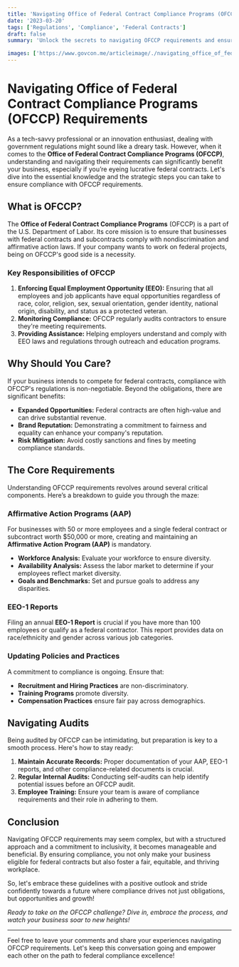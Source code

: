```yaml
---
title: 'Navigating Office of Federal Contract Compliance Programs (OFCCP) Requirements'
date: '2023-03-20'
tags: ['Regulations', 'Compliance', 'Federal Contracts']
draft: false
summary: 'Unlock the secrets to navigating OFCCP requirements and ensuring your business meets federal compliance standards effortlessly.'

images: ['https://www.govcon.me/articleimage/./navigating_office_of_federal_contract_compliance_programs_ofccp_requirements.webp']
---
```


# Navigating Office of Federal Contract Compliance Programs (OFCCP) Requirements

As a tech-savvy professional or an innovation enthusiast, dealing with government regulations might sound like a dreary task. However, when it comes to the **Office of Federal Contract Compliance Programs (OFCCP)**, understanding and navigating their requirements can significantly benefit your business, especially if you’re eyeing lucrative federal contracts. Let's dive into the essential knowledge and the strategic steps you can take to ensure compliance with OFCCP requirements.

## What is OFCCP?

The **Office of Federal Contract Compliance Programs** (OFCCP) is a part of the U.S. Department of Labor. Its core mission is to ensure that businesses with federal contracts and subcontracts comply with nondiscrimination and affirmative action laws. If your company wants to work on federal projects, being on OFCCP's good side is a necessity.

### Key Responsibilities of OFCCP

1. **Enforcing Equal Employment Opportunity (EEO):** Ensuring that all employees and job applicants have equal opportunities regardless of race, color, religion, sex, sexual orientation, gender identity, national origin, disability, and status as a protected veteran.
2. **Monitoring Compliance:** OFCCP regularly audits contractors to ensure they're meeting requirements.
3. **Providing Assistance:** Helping employers understand and comply with EEO laws and regulations through outreach and education programs.

## Why Should You Care?

If your business intends to compete for federal contracts, compliance with OFCCP's regulations is non-negotiable. Beyond the obligations, there are significant benefits:

- **Expanded Opportunities:** Federal contracts are often high-value and can drive substantial revenue.
- **Brand Reputation:** Demonstrating a commitment to fairness and equality can enhance your company's reputation.
- **Risk Mitigation:** Avoid costly sanctions and fines by meeting compliance standards.

## The Core Requirements

Understanding OFCCP requirements revolves around several critical components. Here’s a breakdown to guide you through the maze:

### Affirmative Action Programs (AAP)

For businesses with 50 or more employees and a single federal contract or subcontract worth $50,000 or more, creating and maintaining an **Affirmative Action Program (AAP)** is mandatory.

- **Workforce Analysis:** Evaluate your workforce to ensure diversity.
- **Availability Analysis:** Assess the labor market to determine if your employees reflect market diversity.
- **Goals and Benchmarks:** Set and pursue goals to address any disparities.

### EEO-1 Reports

Filing an annual **EEO-1 Report** is crucial if you have more than 100 employees or qualify as a federal contractor. This report provides data on race/ethnicity and gender across various job categories.

### Updating Policies and Practices

A commitment to compliance is ongoing. Ensure that:

- **Recruitment and Hiring Practices** are non-discriminatory.
- **Training Programs** promote diversity.
- **Compensation Practices** ensure fair pay across demographics.

## Navigating Audits

Being audited by OFCCP can be intimidating, but preparation is key to a smooth process. Here's how to stay ready:

1. **Maintain Accurate Records:** Proper documentation of your AAP, EEO-1 reports, and other compliance-related documents is crucial.
2. **Regular Internal Audits:** Conducting self-audits can help identify potential issues before an OFCCP audit.
3. **Employee Training:** Ensure your team is aware of compliance requirements and their role in adhering to them.

## Conclusion

Navigating OFCCP requirements may seem complex, but with a structured approach and a commitment to inclusivity, it becomes manageable and beneficial. By ensuring compliance, you not only make your business eligible for federal contracts but also foster a fair, equitable, and thriving workplace.

So, let's embrace these guidelines with a positive outlook and stride confidently towards a future where compliance drives not just obligations, but opportunities and growth!

*Ready to take on the OFCCP challenge? Dive in, embrace the process, and watch your business soar to new heights!*

---

Feel free to leave your comments and share your experiences navigating OFCCP requirements. Let's keep this conversation going and empower each other on the path to federal compliance excellence!